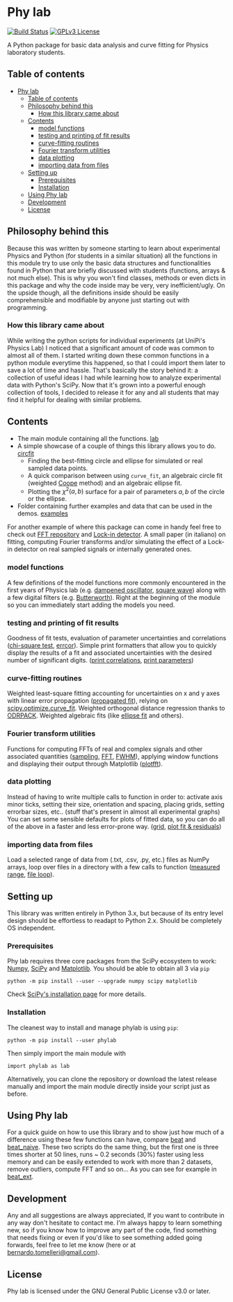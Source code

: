 Phy lab
========
[![Build Status](https://github.com/BernardoTomelleri/phylab/actions//workflows/PyPI-publish-release.yml/badge.svg)](https://github.com/BernardoTomelleri/phylab/actions/workflows/PyPI-publish-release.yml)
[![GPLv3 License](https://img.shields.io/badge/License-GPLv3-blue.svg)](https://opensource.org/licenses/gpl-3.0.html)

A Python package for basic data analysis and curve fitting for Physics laboratory students.

## Table of contents
- [Phy lab](#phy-lab)
  * [Table of contents](#table-of-contents)
  * [Philosophy behind this](#philosophy-behind-this)
    + [How this library came about](#how-this-library-came-about)
  * [Contents](#contents)
    + [model functions](#model-functions)
    + [testing and printing of fit results](#testing-and-printing-of-fit-results)
    + [curve-fitting routines](#curve-fitting-routines)
    + [Fourier transform utilities](#fourier-transform-utilities)
    + [data plotting](#data-plotting)
    + [importing data from files](#importing-data-from-files)
  * [Setting up](#setting-up)
    + [Prerequisites](#prerequisites)
    + [Installation](#installation)
  * [Using Phy lab](#using-phy-lab)
  * [Development](#development)
  * [License](#license)

## Philosophy behind this
Because this was written by someone starting to learn about experimental Physics
and Python (for students in a similar situation) all the functions in this module
try to use only the basic data structures and functionalities found in Python
that are briefly discussed with students (functions, arrays & not much else).
This is why you won't find classes, methods or even dicts in this package
and why the code inside may be very, very inefficient/ugly.
On the upside though, all the definitions inside should be easily comprehensible
and modifiable by anyone just starting out with programming.

### How this library came about
While writing the python scripts for individual experiments (at UniPi's Physics Lab)
I noticed that a significant amount of code was common to almost all of them.
I started writing down these common functions in a python module everytime this
happened, so that I could import them later to save a lot of time and hassle.
That's basically the story behind it: a collection of useful ideas I had while
learning how to analyze experimental data with Python's SciPy.
Now that it's grown into a powerful enough collection of tools, I decided to
release it for any and all students that may find it helpful for dealing
with similar problems.

## Contents
- The main module containing all the functions. [lab]
- A simple showcase of a couple of things this library allows you to do. [circfit]
  - Finding the best-fitting circle and ellipse for simulated or real sampled data points.
  - A quick comparison between using `curve_fit`, an algebraic circle fit
   (weighted [Coope] method) and an algebraic ellipse fit.
  - Plotting the $\chi^2(a, b)$ surface for a pair of parameters $a, b$ of the circle or the ellipse.
- Folder containing further examples and data that can be used in the demos. [examples]

For another example of where this package can come in handy feel free to check
out [FFT repository] and [Lock-in detector]. A small paper (in italiano) on fitting,
computing Fourier transforms and/or simulating the effect of a Lock-in detector
on real sampled signals or internally generated ones.

### model functions
A few definitions of the model functions more commonly encountered in the first
years of Physics lab (e.g. [dampened oscillator], [square wave])
along with a few digital filters (e.g. [Butterworth]).
Right at the beginning of the module so you can immediately start adding
the models you need.

### testing and printing of fit results
Goodness of fit tests, evaluation of parameter uncertainties and
correlations  ([chi-square test], [errcor]).
Simple print formatters that allow you to quickly display the results
of a fit and associated uncertainties with the desired number of significant
digits. ([print correlations], [print parameters])

### curve-fitting routines
Weighted least-square fitting accounting for uncertainties on x and y axes
with linear error propagation ([propagated fit]), relying on [scipy.optimize.curve_fit].
Weighted orthogonal distance regression thanks to [ODRPACK].
Weighted algebraic fits (like [ellipse fit] and others).

### Fourier transform utilities
Functions for computing FFTs of real and complex signals and other
associated quantities ([sampling], [FFT], [FWHM]), applying window functions
and displaying their output through Matplotlib ([plotfft]).

### data plotting
Instead of having to write multiple calls to function in order to:
activate axis minor ticks, setting their size, orientation and spacing,
placing grids, setting errorbar sizes, etc.. (stuff that's present in
almost all experimental graphs)
You can set some sensible defaults for plots of fitted data, so you can
do all of the above in a faster and less error-prone way.
([grid], [plot fit &  residuals])

### importing data from files
Load a selected range of data from (.txt, .csv, .py, etc.) files as NumPy
arrays, loop over files in a directory with a few calls to function
([measured range], [file loop]).

## Setting up
This library was written entirely in Python 3.x, but because of its entry
level design should be effortless to readapt to Python 2.x.
Should be completely OS independent.

### Prerequisites
Phy lab requires three core packages from the SciPy ecosystem to work:
[Numpy], [SciPy] and [Matplotlib]. You should be able to obtain all 3 via `pip`
```
python -m pip install --user --upgrade numpy scipy matplotlib
```
Check [SciPy's installation page](https://www.scipy.org/install.html) for more details.

### Installation
The cleanest way to install and manage phylab is using `pip`:
```
python -m pip install --user phylab
```
Then simply import the main module with
```
import phylab as lab
```

Alternatively, you can clone the repository or download the latest release
manually and import the main module directly inside your script just as before.

## Using Phy lab
For a quick guide on how to use this library and to show just how much of a difference
using these few functions can have, compare [beat] and [beat_naive].
These two scripts do the same thing, but the first one is three times shorter
at 50 lines, runs ~ 0.2 seconds (30%) faster using less memory and can be
easily extended to work with more than 2 datasets, remove outliers,
compute FFT and so on... As you can see for example in [beat_ext].

## Development
Any and all suggestions are always appreciated, If you want to contribute
in any way don't hesitate to contact me. I'm always happy to learn something
new, so if you know how to improve any part of the code, find something
that needs fixing or even if you'd like to see something added going forwards,
feel free to let me know (here or at bernardo.tomelleri@gmail.com).

## License
Phy lab is licensed under the GNU General Public License v3.0 or later.

[//]: # (These are reference links used in the body of the readme and get
stripped out by the markdown processor.
See - http://stackoverflow.com/questions/4823468/store-comments-in-markdown-syntax)

   [lab]: <https://github.com/BernardoTomelleri/phylab/blob/master/phylab/lab.py>
   [circfit]: <https://github.com/BernardoTomelleri/phylab/blob/master/examples/circfit.py>
   [examples]: <https://github.com/BernardoTomelleri/phylab/tree/master/examples>
   [FFT repository]: <https://github.com/BernardoTomelleri/FFT>
   [Lock-in detector]: <https://github.com/BernardoTomelleri/FFT/blob/master/lockin.py>
   [Coope]: <https://ir.canterbury.ac.nz/bitstream/handle/10092/11104/coope_report_no69_1992.pdf?sequence=1&isAllowed=y>
   [dampened oscillator]: <https://github.com/BernardoTomelleri/phylab/blob/1a4a86d121a1c07b91af5dfc7ec03443b1939035/phylab/lab.py#L58>
   [square wave]: <https://github.com/BernardoTomelleri/phylab/blob/1a4a86d121a1c07b91af5dfc7ec03443b1939035/phylab/lab.py#L66>
   [Butterworth]: <https://github.com/BernardoTomelleri/phylab/blob/1a4a86d121a1c07b91af5dfc7ec03443b1939035/phylab/lab.py#L131>
   [chi-square test]: <https://github.com/BernardoTomelleri/phylab/blob/1a4a86d121a1c07b91af5dfc7ec03443b1939035/phylab/lab.py#L161>
   [errcor]: <https://github.com/BernardoTomelleri/phylab/blob/1a4a86d121a1c07b91af5dfc7ec03443b1939035/phylab/lab.py#L292>
   [print correlations]: <https://github.com/BernardoTomelleri/phylab/blob/1a4a86d121a1c07b91af5dfc7ec03443b1939035/phylab/lab.py#L301>
   [print parameters]: <https://github.com/BernardoTomelleri/phylab/blob/1a4a86d121a1c07b91af5dfc7ec03443b1939035/phylab/lab.py#L308>
   [propagated fit]: <https://github.com/BernardoTomelleri/phylab/blob/1a4a86d121a1c07b91af5dfc7ec03443b1939035/phylab/lab.py#L381>
   [ODRPACK]: <https://docs.scipy.org/doc/external/odrpack_guide.pdf>
   [scipy.optimize.curve_fit]: <https://docs.scipy.org/doc/scipy/reference/generated/scipy.optimize.curve_fit.html>
   [ellipse fit]: <https://github.com/BernardoTomelleri/phylab/blob/1a4a86d121a1c07b91af5dfc7ec03443b1939035/phylab/lab.py#L589>
   [sampling]: <https://github.com/BernardoTomelleri/phylab/blob/1a4a86d121a1c07b91af5dfc7ec03443b1939035/phylab/lab.py#L836>
   [FFT]: <https://github.com/BernardoTomelleri/phylab/blob/1a4a86d121a1c07b91af5dfc7ec03443b1939035/phylab/lab.py#L851>
   [FWHM]: <https://github.com/BernardoTomelleri/phylab/blob/1a4a86d121a1c07b91af5dfc7ec03443b1939035/phylab/lab.py#L336>
   [plotfft]: <https://github.com/BernardoTomelleri/phylab/blob/1a4a86d121a1c07b91af5dfc7ec03443b1939035/phylab/lab.py#L801>
   [grid]: <https://github.com/BernardoTomelleri/phylab/blob/1a4a86d121a1c07b91af5dfc7ec03443b1939035/phylab/lab.py#L653>
   [plot fit &  residuals]: <https://github.com/BernardoTomelleri/phylab/blob/1a4a86d121a1c07b91af5dfc7ec03443b1939035/phylab/lab.py#L729>
   [measured range]: <https://github.com/BernardoTomelleri/phylab/blob/1a4a86d121a1c07b91af5dfc7ec03443b1939035/phylab/lab.py#L902>
   [file loop]: <https://github.com/BernardoTomelleri/phylab/blob/1a4a86d121a1c07b91af5dfc7ec03443b1939035/phylab/lab.py#L943>
   [SciPy]: <https://www.scipy.org/scipylib/index.html>   
   [NumPy]: <https://numpy.org/>
   [Matplotlib]: <https://matplotlib.org/stable/index.html>
   [beat]: <https://github.com/BernardoTomelleri/phylab/blob/master/examples/beat.py>
   [beat_naive]: <https://github.com/BernardoTomelleri/phylab/blob/master/examples/beat_naive.py>
   [beat_ext]: <https://github.com/BernardoTomelleri/phylab/blob/master/examples/beat_ext.py>
